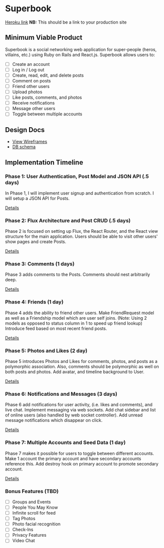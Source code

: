 # Superbook

[Heroku link][heroku] **NB:** This should be a link to your production site

[heroku]: http://super-book.herokuapp.com

## Minimum Viable Product

Superbook is a social networking web application for super-people (heros, villains, etc.)
using Ruby on Rails and React.js. Superbook allows users to:

- [ ] Create an account
- [ ] Log in / Log out
- [ ] Create, read, edit, and delete posts
- [ ] Comment on posts
- [ ] Friend other users
- [ ] Upload photos
- [ ] Like posts, comments, and photos
- [ ] Receive notifications
- [ ] Message other users
- [ ] Toggle between multiple accounts

## Design Docs
* [View Wireframes][view]
* [DB schema][schema]

[view]: ./docs/views.md
[schema]: ./docs/schema.md

## Implementation Timeline

### Phase 1: User Authentication, Post Model and JSON API (.5 days)

In Phase 1, I will implement user signup and authentication from scratch.
I will setup a JSON API for Posts.

[Details][phase-one]

### Phase 2: Flux Architecture and Post CRUD (.5 days)

Phase 2 is focused on setting up Flux, the React Router, and the React view
structure for the main application. Users should be able to visit other users'
show pages and create Posts.

[Details][phase-two]

### Phase 3: Comments (1 days)

Phase 3 adds comments to the Posts. Comments should nest arbitrarily deep.

[Details][phase-three]

### Phase 4: Friends (1 day)

Phase 4 adds the ability to friend other users. Make FriendRequest model
as well as a Friendship model which are user self joins.
(Note: Using 2 models as opposed to status column in 1 to speed up friend lookup)  
Introduce feed based on most recent friend posts.

[Details][phase-four]

### Phase 5: Photos and Likes (2 day)

Phase 5 introduces Photos and Likes for comments, photos, and posts as a
polymorphic association. Also, comments should be polymorphic as well on
both posts and photos. Add avatar, and timeline background to User.

[Details][phase-five]

### Phase 6: Notifications and Messages (3 days)

Phase 6 add notifications for user activity, (i.e. likes and comments), and
live chat. Implement messaging via web sockets. Add chat sidebar and list of online
users (also handled by web socket controller). Add unread message notifications
which disappear on click.

[Details][phase-six]

### Phase 7: Multiple Accounts and Seed Data (1 day)

Phase 7 makes it possible for users to toggle between different accounts.
Make 1 account the primary account and have secondary accounts reference this.
Add destroy hook on primary account to promote secondary account.

[Details][phase-seven]

### Bonus Features (TBD)
- [ ] Groups and Events
- [ ] People You May Know
- [ ] Infinite scroll for feed
- [ ] Tag Photos
- [ ] Photo facial recognition
- [ ] Check-Ins
- [ ] Privacy Features
- [ ] Video Chat

[phase-one]: ./docs/phases/phase1.md
[phase-two]: ./docs/phases/phase2.md
[phase-three]: ./docs/phases/phase3.md
[phase-four]: ./docs/phases/phase4.md
[phase-five]: ./docs/phases/phase5.md
[phase-six]: ./docs/phases/phase6.md
[phase-seven]: ./docs/phases/phase7.md
